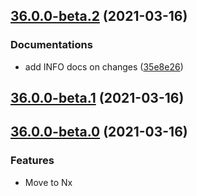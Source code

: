 ## [36.0.0-beta.2](https://github.com/swimlane/ngx-ui/compare/36.0.0-beta.1...36.0.0-beta.2) (2021-03-16)

### Documentations

- add INFO docs on changes ([35e8e26](https://github.com/swimlane/ngx-ui/commit/35e8e26357a519aca86bc6d40cb19233960fad56))

## [36.0.0-beta.1](https://github.com/swimlane/ngx-ui/compare/36.0.0-beta.0...36.0.0-beta.1) (2021-03-16)

## [36.0.0-beta.0](https://github.com/swimlane/ngx-ui/compare/29.3.0...36.0.0-beta.0) (2021-03-16)

### Features

- Move to Nx
